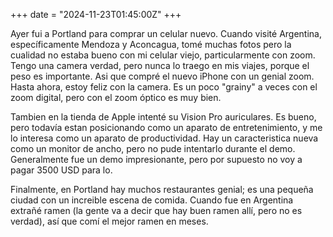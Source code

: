 +++
date = "2024-11-23T01:45:00Z"
+++

Ayer fui a Portland para comprar un celular nuevo. Cuando visité Argentina, específicamente Mendoza y Aconcagua, tomé muchas fotos pero la cualidad no estaba bueno con mi celular viejo, particularmente con zoom. Tengo una camera verdad, pero nunca lo traego en mis viajes, porque el peso es importante. Asi que compré el nuevo iPhone con un genial zoom. Hasta ahora, estoy feliz con la camera. Es un poco "grainy" a veces con el zoom digital, pero con el zoom óptico es muy bien.

Tambien en la tienda de Apple intenté su Vision Pro auriculares. Es bueno, pero todavía estan posicionando como un aparato de entretenimiento, y me lo interesa como un aparato de productividad. Hay un caracteristica nueva como un monitor de ancho, pero no pude intentarlo durante el demo. Generalmente fue un demo impresionante, pero por supuesto no voy a pagar 3500 USD para lo.

Finalmente, en Portland hay muchos restaurantes genial; es una pequeña ciudad con un increible escena de comida. Cuando fue en Argentina extrañé ramen (la gente va a decir que hay buen ramen allí, pero no es verdad), así que comí el mejor ramen en meses.
